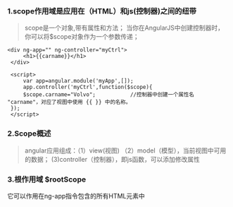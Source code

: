 ### 1.scope作用域是应用在（HTML）和js(控制器)之间的纽带
   > scope是一个对象,带有属性和方法；
   当你在AngularJS中创建控制器时，你可以将$scope对象作为一个参数传递；
   ```
   <div ng-app="" ng-controller="myCtrl">
        <h1>{{carname}}</h1>
    </div>

    <script>
        var app=angular.module('myApp',[]);
        app.controller('myCtrl',function($scope){
        $scope.carname="Volvo";           //控制器中创建一个属性名 "carname"，对应了视图中使用 {{ }} 中的名称。
    });
    </script>
   ```
### 2.Scope概述
> angular应用组成：（1）view(视图) （2）model（模型），当前视图中可用的数据； (3)controller（控制器），即js函数，可以添加修改属性
### 3.根作用域 $rootScope
它可以作用在ng-app指令包含的所有HTML元素中
